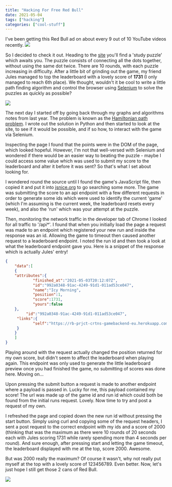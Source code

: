 ```yaml
---
title: "Hacking For Free Red Bull"
date: 2021-05-04
tags: ["hacking"]
categories: ["cool-stuff"]
---
```


I've been getting this Red Bull ad on about every 9 out of 10 YouTube videos recently.
![](/images/redbullhacking/redbulladd.png)

So I decided to check it out. Heading to the [site](https://redbull.co.uk/exams) you'll find a 'study puzzle' which awaits you. The puzzle consists of connecting all the dots together, without using the same dot twice. There are 10 rounds, with each puzzle increasing in difficulty. After a little bit of grinding out the game, my friend Jules managed to top the leaderboard with a lovely score of **1731** (I only managed to reach 6th place). We thought, wouldn't it be cool to write a little path finding algorithm and control the browser using [Selenium](https://www.selenium.dev/) to solve the puzzles as quickly as possible?

![](/images/redbullhacking/puzzle.png)

The next day I started off by going back through my graphs and algorithms notes from last year. The problem is known as the [Hamiltonian path problem](https://en.wikipedia.org/wiki/Hamiltonian_path). I wrote out the solution in Python and then started to look at the site, to see if it would be possible, and if so how, to interact with the game via Selenium.

Inspecting the page I found that the points were in the DOM of the page, which looked hopeful. However, I'm not that well-versed with Selenium and wondered if there would be an easier way to beating the puzzle - maybe I could access some value which was used to submit my score to the leaderboard and alter it before it was sent? So that's what I set about looking for.

I wondered round the source until I found the game's JavaScript file, then copied it and put it into [jsnice.org](https://jsnice.org) to go searching some more. The game was submitting the score to an api endpoint with a few different requests in order to generate some ids which were used to identify the current 'game' (which I'm assuming is the current week, the leaderboard resets every week), and also the 'run' which was your attempt at the puzzle.

Then, monitoring the network traffic in the developer tab of Chrome I looked for all traffic to '/api*'. I found that when you initially load the page a request was made to an endpoint which registered your new run and inside the response was an id. Allowing the game to timeout then caused another request to a leaderboard endpoint. I noted the run id and then took a look at what the leaderboard endpoint gave you. Here is a snippet of the response which is actually Jules' entry!

```json
{
    "data":[
    {
	"attributes":{
            "finished_at":"2021-05-03T20:12:07Z",
            "id":"992a0348-91ac-4249-91d1-011ad53ce047",
            "name":"Icy Morning",
            "position":1,
            "score":1731,
            "yours":false
	},
         "id":"992a0348-91ac-4249-91d1-011ad53ce047",
	 "links":{
            "self":"https://rb-prjct-crtns-gamebackend-eu.herokuapp.com/leaderboard_entries/992a0348-91ac-4249-91d1-011ad53ce047"
	 }
    }
    ]
}
```

Playing around with the request actually changed the position returned for my own score, but didn't seem to affect the leaderboard when playing again. This endpoint was only used to generate the little leaderboard preview once you had finished the game, no submitting of scores was done here. Moving on...

Upon pressing the submit button a request is made to another endpoint where a payload is passed in. Lucky for me, this payload contained my score! The url was made up of the game id and run id which could both be found from the initial runs request. Lovely. Now time to try and post a request of my own.

I refreshed the page and copied down the new run id without pressing the start button. Simply using curl and copying some of the request headers, I sent a post request to the correct endpoint with my ids and a score of 2000 (thinking that was the maximum as there were 10 rounds of 20 seconds each with Jules scoring 1731 while rarely spending more than 4 seconds per round). And sure enough, after pressing start and letting the game timeout, the leaderboard displayed with me at the top, score 2000. Awesome.

But was 2000 really the maximum? Of course it wasn't, why not really put myself at the top with a lovely score of 123456789. Even better. Now, let's just hope I still get those 2 cans of Red Bull.

![](/images/redbullhacking/leaderboard.png)
